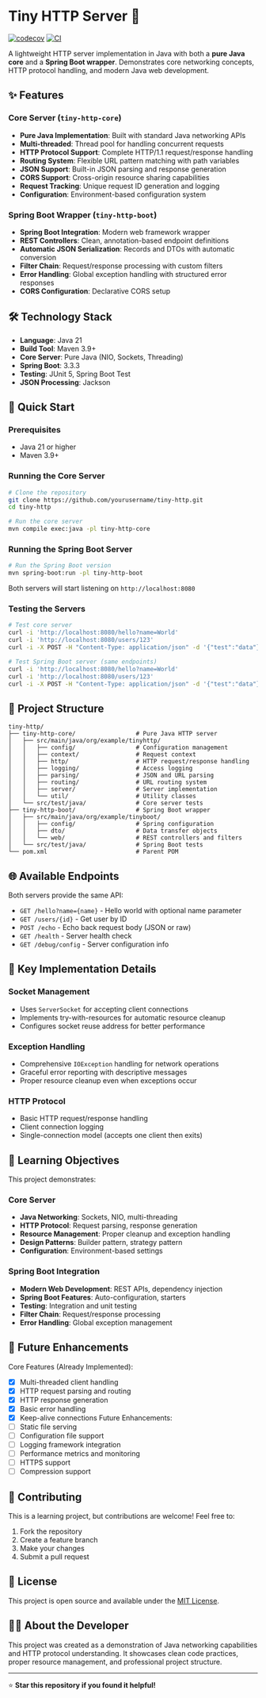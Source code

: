 # Tiny HTTP Server 🚀

[![codecov](https://codecov.io/gh/BurakPozut/tiny-http/branch/main/graph/badge.svg)](https://codecov.io/gh/BurakPozut/tiny-http)
[![CI](https://github.com/BurakPozut/tiny-http/workflows/CI/badge.svg)](https://github.com/BurakPozut/tiny-http/actions)

A lightweight HTTP server implementation in Java with both a **pure Java core** and a **Spring Boot wrapper**. Demonstrates core networking concepts, HTTP protocol handling, and modern Java web development.

## ✨ Features

### Core Server (`tiny-http-core`)
- **Pure Java Implementation**: Built with standard Java networking APIs
- **Multi-threaded**: Thread pool for handling concurrent requests
- **HTTP Protocol Support**: Complete HTTP/1.1 request/response handling
- **Routing System**: Flexible URL pattern matching with path variables
- **JSON Support**: Built-in JSON parsing and response generation
- **CORS Support**: Cross-origin resource sharing capabilities
- **Request Tracking**: Unique request ID generation and logging
- **Configuration**: Environment-based configuration system

### Spring Boot Wrapper (`tiny-http-boot`)
- **Spring Boot Integration**: Modern web framework wrapper
- **REST Controllers**: Clean, annotation-based endpoint definitions
- **Automatic JSON Serialization**: Records and DTOs with automatic conversion
- **Filter Chain**: Request/response processing with custom filters
- **Error Handling**: Global exception handling with structured error responses
- **CORS Configuration**: Declarative CORS setup

## 🛠️ Technology Stack

- **Language**: Java 21
- **Build Tool**: Maven 3.9+
- **Core Server**: Pure Java (NIO, Sockets, Threading)
- **Spring Boot**: 3.3.3
- **Testing**: JUnit 5, Spring Boot Test
- **JSON Processing**: Jackson

## 🚀 Quick Start

### Prerequisites

- Java 21 or higher
- Maven 3.9+

### Running the Core Server

```bash
# Clone the repository
git clone https://github.com/yourusername/tiny-http.git
cd tiny-http

# Run the core server
mvn compile exec:java -pl tiny-http-core
```

### Running the Spring Boot Server

```bash
# Run the Spring Boot version
mvn spring-boot:run -pl tiny-http-boot
```

Both servers will start listening on `http://localhost:8080`

### Testing the Servers

```bash
# Test core server
curl -i 'http://localhost:8080/hello?name=World'
curl -i 'http://localhost:8080/users/123'
curl -i -X POST -H "Content-Type: application/json" -d '{"test":"data"}' 'http://localhost:8080/echo'

# Test Spring Boot server (same endpoints)
curl -i 'http://localhost:8080/hello?name=World'
curl -i 'http://localhost:8080/users/123'
curl -i -X POST -H "Content-Type: application/json" -d '{"test":"data"}' 'http://localhost:8080/echo'
```

## 📁 Project Structure

```
tiny-http/
├── tiny-http-core/                 # Pure Java HTTP server
│   ├── src/main/java/org/example/tinyhttp/
│   │   ├── config/                 # Configuration management
│   │   ├── context/                # Request context
│   │   ├── http/                   # HTTP request/response handling
│   │   ├── logging/                # Access logging
│   │   ├── parsing/                # JSON and URL parsing
│   │   ├── routing/                # URL routing system
│   │   ├── server/                 # Server implementation
│   │   └── util/                   # Utility classes
│   └── src/test/java/              # Core server tests
├── tiny-http-boot/                 # Spring Boot wrapper
│   ├── src/main/java/org/example/tinyboot/
│   │   ├── config/                 # Spring configuration
│   │   ├── dto/                    # Data transfer objects
│   │   └── web/                    # REST controllers and filters
│   └── src/test/java/              # Spring Boot tests
└── pom.xml                         # Parent POM
```

## 🌐 Available Endpoints

Both servers provide the same API:

- `GET /hello?name={name}` - Hello world with optional name parameter
- `GET /users/{id}` - Get user by ID  
- `POST /echo` - Echo back request body (JSON or raw)
- `GET /health` - Server health check
- `GET /debug/config` - Server configuration info

## 🔧 Key Implementation Details

### Socket Management
- Uses `ServerSocket` for accepting client connections
- Implements try-with-resources for automatic resource cleanup
- Configures socket reuse address for better performance

### Exception Handling
- Comprehensive `IOException` handling for network operations
- Graceful error reporting with descriptive messages
- Proper resource cleanup even when exceptions occur

### HTTP Protocol
- Basic HTTP request/response handling
- Client connection logging
- Single-connection model (accepts one client then exits)

## 🎯 Learning Objectives

This project demonstrates:

### Core Server
- **Java Networking**: Sockets, NIO, multi-threading
- **HTTP Protocol**: Request parsing, response generation
- **Resource Management**: Proper cleanup and exception handling
- **Design Patterns**: Builder pattern, strategy pattern
- **Configuration**: Environment-based settings

### Spring Boot Integration
- **Modern Web Development**: REST APIs, dependency injection
- **Spring Boot Features**: Auto-configuration, starters
- **Testing**: Integration and unit testing
- **Filter Chain**: Request/response processing
- **Error Handling**: Global exception management

## 🔮 Future Enhancements

Core Features (Already Implemented):
- [x] Multi-threaded client handling
- [x] HTTP request parsing and routing
- [x] HTTP response generation
- [x] Basic error handling
- [x] Keep-alive connections
Future Enhancements:
- [ ] Static file serving
- [ ] Configuration file support
- [ ] Logging framework integration
- [ ] Performance metrics and monitoring
- [ ] HTTPS support
- [ ] Compression support

## 🤝 Contributing

This is a learning project, but contributions are welcome! Feel free to:

1. Fork the repository
2. Create a feature branch
3. Make your changes
4. Submit a pull request

## 📄 License

This project is open source and available under the [MIT License](LICENSE).

## 👨‍💻 About the Developer

This project was created as a demonstration of Java networking capabilities and HTTP protocol understanding. It showcases clean code practices, proper resource management, and professional project structure.

---

⭐ **Star this repository if you found it helpful!**
